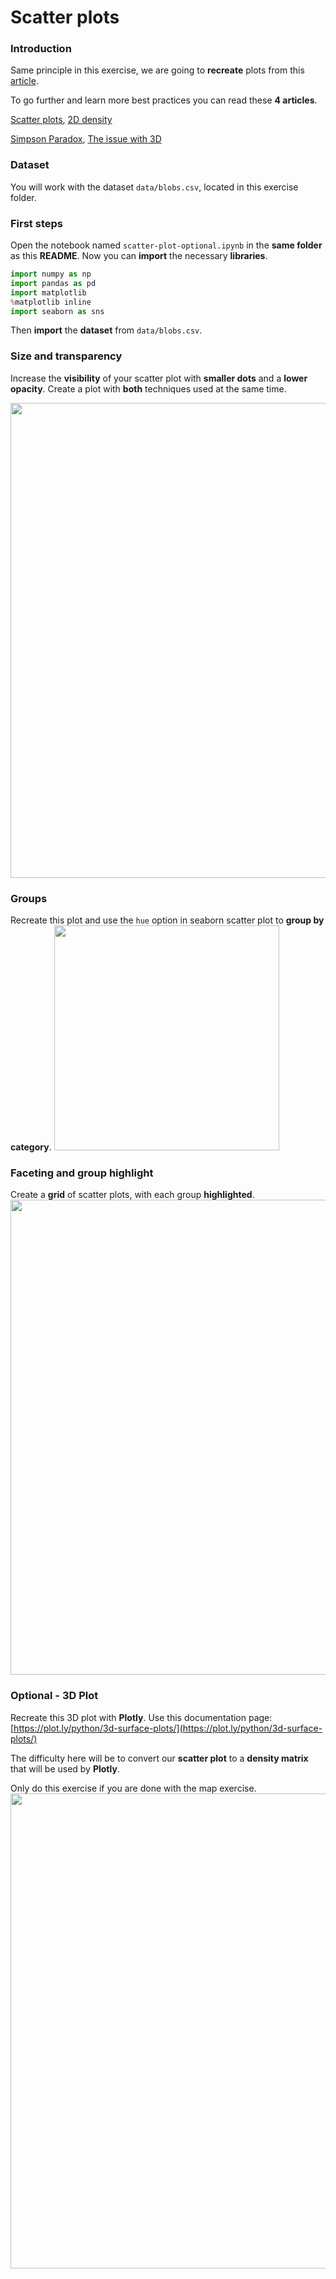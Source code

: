 # Scatter plots
### Introduction

Same principle in this exercise, we are going to **recreate** plots from this [article](https://www.data-to-viz.com/caveat/overplotting.html).

To go further and learn more best practices you can read these **4 articles**.

[Scatter plots](https://www.data-to-viz.com/graph/scatter.html),
[2D density](https://www.data-to-viz.com/graph/density2d.html)

[Simpson Paradox](https://www.data-to-viz.com/caveat/simpson.html),
[The issue with 3D](https://www.data-to-viz.com/caveat/3d.html)

### Dataset

You will work with the dataset `data/blobs.csv`, located in this exercise folder.

### First steps

Open the notebook named `scatter-plot-optional.ipynb` in the **same folder** as this **README**.
Now you can **import** the necessary **libraries**.

```python
import numpy as np
import pandas as pd
import matplotlib
%matplotlib inline
import seaborn as sns
```

Then **import** the **dataset** from `data/blobs.csv`.

### Size and transparency

Increase the **visibility** of your scatter plot with **smaller dots** and a **lower opacity**.
Create a plot with **both** techniques used at the same time.

<img src="https://i.ibb.co/VVby1Pb/visualize-1255x420.png" width="760">

### Groups

Recreate this plot and use the `hue` option in seaborn scatter plot to **group by category**.
<img src="https://i.ibb.co/sJ1BZBj/Screen-Shot-2019-10-15-at-20-34-12.png" width="360">

### Faceting and group highlight

Create a **grid** of scatter plots, with each group **highlighted**.
<img src="https://i.ibb.co/0Vyr6Nc/Screen-Shot-2019-10-15-at-20-34-17.png" width="760">

### Optional - 3D Plot

Recreate this 3D plot with **Plotly**. Use this documentation page: [https://plot.ly/python/3d-surface-plots/](https://plot.ly/python/3d-surface-plots/)

The difficulty here will be to convert our **scatter plot** to a **density matrix** that will be used by **Plotly**.

Only do this exercise if you are done with the map exercise.
<img src="https://i.ibb.co/2nYn883/Screen-Shot-2019-10-15-at-22-21-50.png" width="760">
